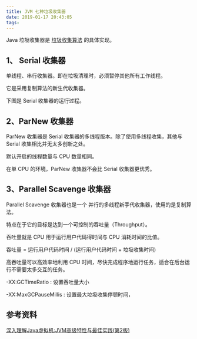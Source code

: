 ```yaml
---
title: JVM 七种垃圾收集器
date: 2019-01-17 20:43:05
tags:
---
```


Java 垃圾收集器是 [垃圾收集算法](http://wuzhangyang.com/2019/01/15/garbage-collection-algorithm/) 的具体实现。

## 1、 Serial 收集器

单线程、串行收集器。即在垃圾清理时，必须暂停其他所有工作线程。

它是采用复制算法的新生代收集器。

下图是 Serial 收集器的运行过程。

## 2、ParNew 收集器

ParNew 收集器是 Serial 收集器的多线程版本。除了使用多线程收集，其他与 Serial 收集相比并无太多创新之处。

默认开启的线程数量与 CPU 数量相同。

在单 CPU 的环境，ParNew 收集器不会比 Serial 收集器更优秀。

## 3、Parallel Scavenge 收集器

Parallel Scavenge 收集器也是一个 并行的多线程新手代收集器，使用的是复制算法。

特点在于它的目标是达到一个可控制的吞吐量（Throughput）。

吞吐量就是 CPU 用于运行用户代码得时间与 CPU 消耗时间的比值。

吞吐量 = 运行用户代码时间 / (运行用户代码时间 + 垃圾收集时间)

高吞吐量可以高效率地利用 CPU 时间，尽快完成程序地运行任务，适合在后台运行不需要太多交互的任务。

-XX:GCTimeRatio : 设置吞吐量大小

-XX:MaxGCPauseMillis : 设置最大垃圾收集停顿时间，





## 参考资料

[深入理解Java虚拟机:JVM高级特性与最佳实践(第2版)](https://book.douban.com/subject/24722612/)

